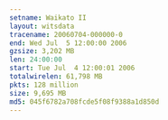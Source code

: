```yaml
---
setname: Waikato II
layout: witsdata
tracename: 20060704-000000-0
end: Wed Jul  5 12:00:00 2006
gzsize: 3,202 MB
len: 24:00:00
start: Tue Jul  4 12:00:01 2006
totalwirelen: 61,798 MB
pkts: 128 million
size: 9,695 MB
md5: 045f6782a708fcde5f08f9388a1d850d
---
```


